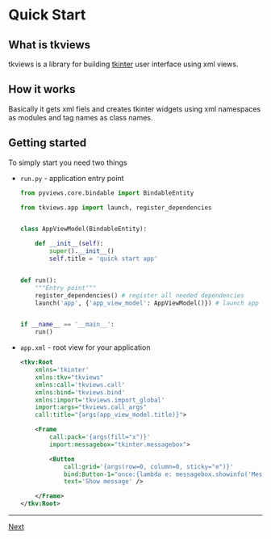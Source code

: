 # Quick Start

## What is tkviews

tkviews is a library for building [tkinter](https://docs.python.org/3/library/tkinter.html) user interface using xml views.

## How it works

Basically it gets xml fiels and creates tkinter widgets using xml namespaces as modules and tag names as class names.

## Getting started

To simply start you need two things

- `run.py` - application entry point

    ```python
    from pyviews.core.bindable import BindableEntity

    from tkviews.app import launch, register_dependencies


    class AppViewModel(BindableEntity):

        def __init__(self):
            super().__init__()
            self.title = 'quick start app'


    def run():
        """Entry point"""
        register_dependencies() # register all needed dependencies
        launch('app', {'app_view_model': AppViewModel()}) # launch app by rendering app.xml


    if __name__ == '__main__':
        run()
    ```

- `app.xml` - root view for your application

    ```xml
    <tkv:Root
        xmlns='tkinter'
        xmlns:tkv="tkviews"
        xmlns:call='tkviews.call'
        xmlns:bind='tkviews.bind'
        xmlns:import='tkviews.import_global'
        import:args="tkviews.call_args"
        call:title="{args(app_view_model.title)}">

        <Frame
            call:pack='{args(fill="x")}'
            import:messagebox="tkinter.messagebox">

            <Button
                call:grid='{args(row=0, column=0, sticky="e")}'
                bind:Button-1="once:{lambda e: messagebox.showinfo('Message title', 'quick message')}"
                text='Show message' />

        </Frame>
    </tkv:Root>
    ```


___
[Next](Overview.md "Overview")
